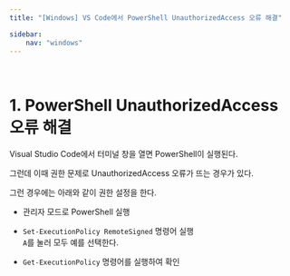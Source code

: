 ```yaml
---
title: "[Windows] VS Code에서 PowerShell UnauthorizedAccess 오류 해결"

sidebar:
    nav: "windows"
---
```


<br/>


# 1. PowerShell UnauthorizedAccess 오류 해결

Visual Studio Code에서 터미널 창을 열면 PowerShell이 실행된다. 

그런데 이때 권한 문제로 UnauthorizedAccess 오류가 뜨는 경우가 있다. 

그런 경우에는 아래와 같이 권한 설정을 한다. 

- 관리자 모드로 PowerShell 실행

- `Set-ExecutionPolicy RemoteSigned` 명령어 실행  
`A`를 눌러 모두 예를 선택한다.

- `Get-ExecutionPolicy` 명령어를 실행하여 확인

<br/>
